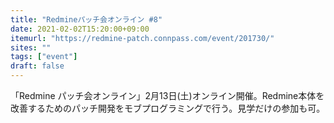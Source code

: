 ```yaml
---
title: "Redmineパッチ会オンライン #8"
date: 2021-02-02T15:20:00+09:00
itemurl: "https://redmine-patch.connpass.com/event/201730/"
sites: ""
tags: ["event"]
draft: false
---
```


「Redmine パッチ会オンライン」2月13日(土)オンライン開催。Redmine本体を改善するためのパッチ開発をモブプログラミングで行う。見学だけの参加も可。
